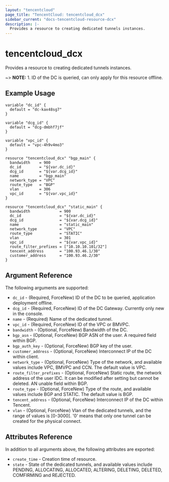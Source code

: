 ```yaml
---
layout: "tencentcloud"
page_title: "TencentCloud: tencentcloud_dcx"
sidebar_current: "docs-tencentcloud-resource-dcx"
description: |-
  Provides a resource to creating dedicated tunnels instances.
---
```


# tencentcloud_dcx

Provides a resource to creating dedicated tunnels instances.

~> **NOTE:** 1. ID of the DC is queried, can only apply for this resource offline.

## Example Usage

```hcl
variable "dc_id" {
  default = "dc-kax48sg7"
}

variable "dcg_id" {
  default = "dcg-dmbhf7jf"
}

variable "vpc_id" {
  default = "vpc-4h9v4mo3"
}

resource "tencentcloud_dcx" "bgp_main" {
  bandwidth    = 900
  dc_id        = "${var.dc_id}"
  dcg_id       = "${var.dcg_id}"
  name         = "bgp_main"
  network_type = "VPC"
  route_type   = "BGP"
  vlan         = 306
  vpc_id       = "${var.vpc_id}"
}

resource "tencentcloud_dcx" "static_main" {
  bandwidth             = 900
  dc_id                 = "${var.dc_id}"
  dcg_id                = "${var.dcg_id}"
  name                  = "static_main"
  network_type          = "VPC"
  route_type            = "STATIC"
  vlan                  = 301
  vpc_id                = "${var.vpc_id}"
  route_filter_prefixes = ["10.10.10.101/32"]
  tencent_address       = "100.93.46.1/30"
  customer_address      = "100.93.46.2/30"
}
```

## Argument Reference

The following arguments are supported:

* `dc_id` - (Required, ForceNew) ID of the DC to be queried, application deployment offline.
* `dcg_id` - (Required, ForceNew) ID of the DC Gateway. Currently only new in the console.
* `name` - (Required) Name of the dedicated tunnel.
* `vpc_id` - (Required, ForceNew) ID of the VPC or BMVPC.
* `bandwidth` - (Optional, ForceNew) Bandwidth of the DC.
* `bgp_asn` - (Optional, ForceNew) BGP ASN of the user. A required field within BGP.
* `bgp_auth_key` - (Optional, ForceNew) BGP key of the user.
* `customer_address` - (Optional, ForceNew)  Interconnect IP of the DC within client.
* `network_type` - (Optional, ForceNew) Type of the network, and available values include VPC, BMVPC and CCN. The default value is VPC.
* `route_filter_prefixes` - (Optional, ForceNew) Static route, the network address of the user IDC. It can be modified after setting but cannot be deleted. AN unable field within BGP.
* `route_type` - (Optional, ForceNew) Type of the route, and available values include BGP and STATIC. The default value is BGP.
* `tencent_address` - (Optional, ForceNew) Interconnect IP of the DC within Tencent.
* `vlan` - (Optional, ForceNew) Vlan of the dedicated tunnels, and the range of values is [0-3000]. '0' means that only one tunnel can be created for the physical connect.

## Attributes Reference

In addition to all arguments above, the following attributes are exported:

* `create_time` - Creation time of resource.
* `state` - State of the dedicated tunnels, and available values include PENDING, ALLOCATING, ALLOCATED, ALTERING, DELETING, DELETED, COMFIRMING and REJECTED.


